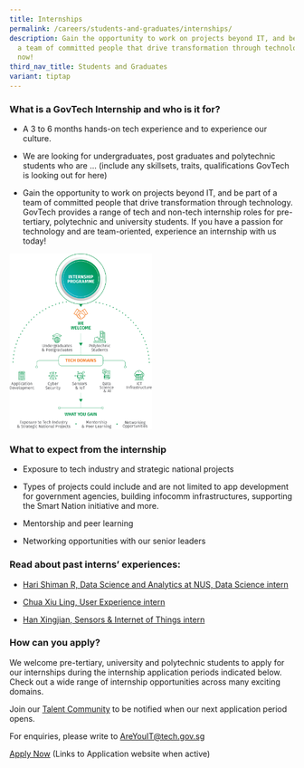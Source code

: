 ```yaml
---
title: Internships
permalink: /careers/students-and-graduates/internships/
description: Gain the opportunity to work on projects beyond IT, and be part of
  a team of committed people that drive transformation through technology. Apply
  now!
third_nav_title: Students and Graduates
variant: tiptap
---
```

<h3>What is a GovTech Internship and who is it for?</h3>
<ul data-tight="true" class="tight">
<li>
<p>A 3 to 6 months hands-on tech experience and to experience our culture.</p>
</li>
<li>
<p>We are looking for undergraduates, post graduates and polytechnic students
who are ... (include any skillsets, traits, qualifications GovTech is looking
out for here)</p>
</li>
<li>
<p>Gain the opportunity to work on projects beyond IT, and be part of a team
of committed people that drive transformation through technology. GovTech
provides a range of tech and non-tech internship roles for pre-tertiary,
polytechnic and university students. If you have a passion for technology
and are team-oriented, experience an internship with us today!</p>
</li>
</ul>
<div class="isomer-image-wrapper">
<img style="width: 50%;" height="auto" width="100%" alt="GovTech Internship" src="/images/careers/Internship_Infographic.png">
</div>
<h3>What to expect from the internship</h3>
<ul data-tight="true" class="tight">
<li>
<p>Exposure to tech industry and strategic national projects</p>
</li>
<li>
<p>Types of projects could include and are not limited to app development
for government agencies, building infocomm infrastructures, supporting
the Smart Nation initiative and more.</p>
</li>
<li>
<p>Mentorship and peer learning</p>
</li>
<li>
<p>Networking opportunities with our senior leaders</p>
</li>
</ul>
<h3>Read about past interns’ experiences:</h3>
<ul data-tight="true" class="tight">
<li>
<p><a href="https://medium.com/ytpo-govtech/internship-experience-at-dsaid-a16907042b28" rel="noopener noreferrer nofollow" target="_blank">Hari Shiman R, Data Science and Analytics at NUS, Data Science intern</a>
</p>
</li>
<li>
<p><a href="https://medium.com/ytpo-govtech/theres-so-much-to-designing-498774d58037" rel="noopener noreferrer nofollow" target="_blank">Chua Xiu Ling, User Experience intern</a>
</p>
</li>
<li>
<p><a href="https://medium.com/ytpo-govtech/internship-blog-7b021006e020" rel="noopener noreferrer nofollow" target="_blank">Han Xingjian, Sensors &amp; Internet of Things intern</a>
</p>
</li>
</ul>
<h3>How can you apply?</h3>
<p>We welcome pre-tertiary, university and polytechnic students to apply
for our internships during the internship application periods indicated
below. Check out a wide range of internship opportunities across many exciting
domains.</p>
<p></p>
<p>Join our <a href="https://go.gov.sg/govtechtalentcommunity" rel="noopener noreferrer nofollow" target="_blank">Talent Community</a> to
be notified when our next application period opens.</p>
<p>For enquiries, please write to <a href="mailto:AreYouIT@tech.gov.sg" rel="noopener noreferrer nofollow" target="_blank">AreYouIT@tech.gov.sg</a>
</p>
<p><a href="https://go.gov.sg/govtechtalentcommunity" rel="noopener noreferrer nofollow" target="\_blank">Apply Now</a> (Links
to Application website when active)</p>